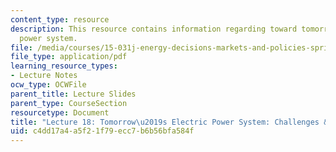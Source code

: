 ```yaml
---
content_type: resource
description: This resource contains information regarding toward tomorrow's electric
  power system.
file: /media/courses/15-031j-energy-decisions-markets-and-policies-spring-2012/c4dd17a4a5f21f79ecc7b6b56bfa584f_MIT15_031JS12_lec18.pdf
file_type: application/pdf
learning_resource_types:
- Lecture Notes
ocw_type: OCWFile
parent_title: Lecture Slides
parent_type: CourseSection
resourcetype: Document
title: "Lecture 18: Tomorrow\u2019s Electric Power System: Challenges & Opportunities"
uid: c4dd17a4-a5f2-1f79-ecc7-b6b56bfa584f
---
```

